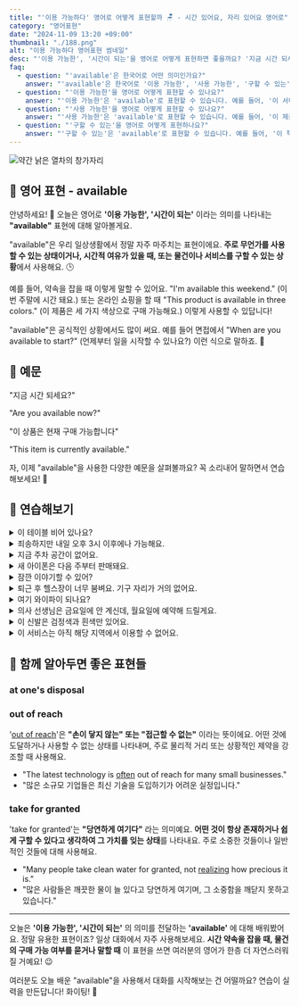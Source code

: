 ```yaml
---
title: "'이용 가능하다' 영어로 어떻게 표현할까 🪑 - 시간 있어요, 자리 있어요 영어로"
category: "영어표현"
date: "2024-11-09 13:20 +09:00"
thumbnail: "./188.png"
alt: "이용 가능하다 영어표현 썸네일"
desc: "'이용 가능한', '시간이 되는'을 영어로 어떻게 표현하면 좋을까요? '지금 시간 되세요?', '이 상품은 현재 구매 가능합니다' 등을 영어로 표현하는 법을 배워봅시다. 다양한 예문을 통해서 연습하고 본인의 표현으로 만들어 보세요."
faq:
  - question: "'available'은 한국어로 어떤 의미인가요?"
    answer: "'available'은 한국어로 '이용 가능한', '사용 가능한', '구할 수 있는' 등으로 번역될 수 있습니다."
  - question: "'이용 가능한'을 영어로 어떻게 표현할 수 있나요?"
    answer: "'이용 가능한'은 'available'로 표현할 수 있습니다. 예를 들어, '이 서비스는 언제든지 이용 가능합니다'는 'This service is available at any time'으로 말할 수 있습니다."
  - question: "'사용 가능한'을 영어로 어떻게 표현할 수 있나요?"
    answer: "'사용 가능한'은 'available'로 표현할 수 있습니다. 예를 들어, '이 제품은 현재 사용 가능합니다'는 'This product is currently available'로 표현할 수 있습니다."
  - question: "'구할 수 있는'을 영어로 어떻게 표현하나요?"
    answer: "'구할 수 있는'은 'available'로 표현할 수 있습니다. 예를 들어, '이 책은 온라인에서 구할 수 있습니다'는 'This book is available online'으로 말할 수 있습니다."
---
```


![약간 낡은 열차의 창가자리](./188-1.jpg)

## 🌟 영어 표현 - available

안녕하세요! 👋 오늘은 영어로 **'이용 가능한', '시간이 되는'** 이라는 의미를 나타내는 **"available"** 표현에 대해 알아볼게요.

"available"은 우리 일상생활에서 정말 자주 마주치는 표현이에요. **주로 무언가를 사용할 수 있는 상태이거나, 시간적 여유가 있을 때, 또는 물건이나 서비스를 구할 수 있는 상황**에서 사용해요. 🕒

예를 들어, 약속을 잡을 때 이렇게 말할 수 있어요. "I'm available this weekend." (이번 주말에 시간 돼요.) 또는 온라인 쇼핑을 할 때 "This product is available in three colors." (이 제품은 세 가지 색상으로 구매 가능해요.) 이렇게 사용할 수 있답니다!

"available"은 공식적인 상황에서도 많이 써요. 예를 들어 면접에서 "When are you available to start?" (언제부터 일을 시작할 수 있나요?) 이런 식으로 말하죠. 💼

## 📖 예문

"지금 시간 되세요?"

"Are you available now?"

"이 상품은 현재 구매 가능합니다"

"This item is currently available."

자, 이제 "available"을 사용한 다양한 예문을 살펴볼까요? 꼭 소리내어 말하면서 연습해보세요! 🚀

## 💬 연습해보기

<details>
<summary>이 테이블 비어 있나요?</summary>
<span>Is this table available?</span>
</details>

<details>
<summary>죄송하지만 내일 오후 3시 이후에나 가능해요.</summary>
<span>Sorry, I won't be available until after 3 PM tomorrow.</span>
</details>

<details>
<summary>지금 주차 공간이 없어요.</summary>
<span>There are no parking spots available right now.</span>
</details>

<details>
<summary>새 아이폰은 다음 주부터 판매돼요.</summary>
<span>The new iPhone will be available starting next week.</span>
</details>

<details>
<summary>잠깐 이야기할 수 있어?</summary>
<span>Hey, are you available for a quick chat?</span>
</details>

<details>
<summary>퇴근 후 헬스장이 너무 붐벼요. 기구 자리가 거의 없어요.</summary>
<span>The gym gets super crowded after work. <a href="/blog/in-english/078.barely/">barely</a> any machines available.</span>
</details>
<details>
<summary>여기 와이파이 되나요?</summary>
<span>Is Wi-Fi available here?</span>
</details>

<details>
<summary>의사 선생님은 금요일에 안 계신데, 월요일에 예약해 드릴게요.</summary>
<span>The doc's not available on Fridays, but I can book you for Monday.</span>
</details>

<details>
<summary>이 신발은 검정색과 흰색만 있어요.</summary>
<span>These shoes are only available in black and white.</span>
</details>

<details>
<summary>이 서비스는 아직 해당 지역에서 이용할 수 없어요.</summary>
<span>The service isn't available in your area yet.</span>
</details>

## 🤝 함께 알아두면 좋은 표현들

### at one's disposal

### out of reach

'[out of reach](/blog/vocab-1/034.out-of-reach/)'은 **"손이 닿지 않는" 또는 "접근할 수 없는"** 이라는 뜻이에요. 어떤 것에 도달하거나 사용할 수 없는 상태를 나타내며, 주로 물리적 거리 또는 상황적인 제약을 강조할 때 사용해요.

- "The latest technology is <a href="/blog/in-english/326.often/">often</a> out of reach for many small businesses."
- "많은 소규모 기업들은 최신 기술을 도입하기가 어려운 실정입니다."

### take for granted

'take for granted'는 **"당연하게 여기다"** 라는 의미예요. **어떤 것이 항상 존재하거나 쉽게 구할 수 있다고 생각하여 그 가치를 잊는 상태**를 나타내요. 주로 소중한 것들이나 일반적인 것들에 대해 사용해요.

- "Many people take clean water for granted, not [realizing](/blog/in-english/166.realize/) how precious it is."
- "많은 사람들은 깨끗한 물이 늘 있다고 당연하게 여기며, 그 소중함을 깨닫지 못하고 있습니다."

---

오늘은 **'이용 가능한', '시간이 되는'** 의 의미를 전달하는 **'available'** 에 대해 배워봤어요. 정말 유용한 표현이죠? 일상 대화에서 자주 사용해보세요. **시간 약속을 잡을 때, 물건의 구매 가능 여부를 묻거나 말할 때** 이 표현을 쓰면 여러분의 영어가 한층 더 자연스러워질 거예요! 😉

여러분도 오늘 배운 "available"을 사용해서 대화를 시작해보는 건 어떨까요? 연습이 실력을 만든답니다! 화이팅! 💪
